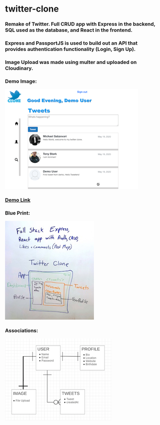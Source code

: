 # twitter-clone
### Remake of Twitter. Full CRUD app with Express in the backend, SQL used as the database, and React in the frontend.
### Express and PassportJS is used to build out an API that provides authentication functionality (Login, Sign Up).
### Image Upload was made using multer and uploaded on Cloudinary.

### Demo Image:
![](tweetImg.png)

### [Demo Link](https://twitter-clone-by-sabz.surge.sh)

### Blue Print:             
![](blueprint.jpeg)  

### Associations:
![](associations.png)



